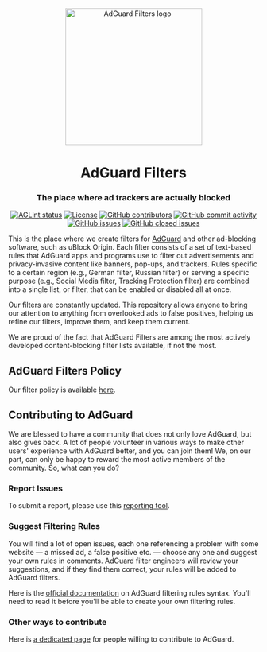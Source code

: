 <!-- markdownlint-disable -->
&nbsp;

<p align="center">
    <img width="275" alt="AdGuard Filters logo" src="https://cdn.adtidy.org/website/github.com/AdguardFilters/viking.svg" />
</p>

<h1 align="center">AdGuard Filters</h1>
<h3 align="center">The place where ad trackers are actually blocked</h3>

<p align="center">
    <a href="https://github.com/AdguardTeam/AdguardFilters/actions/workflows/aglint.yml" target="_blank"><img src="https://github.com/AdguardTeam/AdguardFilters/actions/workflows/aglint.yml/badge.svg?branch=master" alt="AGLint status"></a>
    <a href="https://github.com/AdguardTeam/AdguardFilters/blob/master/LICENSE" target="_blank"><img src="https://img.shields.io/github/license/AdguardTeam/AdguardFilters" alt="License"></a>
    <a href="https://github.com/AdguardTeam/AdguardFilters/graphs/contributors" target="_blank"><img src="https://img.shields.io/github/contributors/AdguardTeam/AdguardFilters" alt="GitHub contributors"></a>
    <a href="https://github.com/AdguardTeam/AdguardFilters/graphs/commit-activity" target="_blank"><img src="https://img.shields.io/github/commit-activity/m/AdguardTeam/AdguardFilters" alt="GitHub commit activity"></a>
    <a href="https://github.com/AdguardTeam/AdguardFilters/issues" target="_blank"><img src="https://img.shields.io/github/issues/AdguardTeam/AdguardFilters" alt="GitHub issues"></a>
    <a href="https://github.com/AdguardTeam/AdguardFilters/issues?q=is%3Aissue+is%3Aclosed" target="_blank"><img src="https://img.shields.io/github/issues-closed/AdguardTeam/AdguardFilters" alt="GitHub closed issues"></a>
</p>
<!-- markdownlint-restore -->

This is the place where we create filters for [AdGuard][adguard] and other
ad-blocking software, such as uBlock Origin. Each filter consists of a set of
text-based rules that AdGuard apps and programs use to filter out advertisements
and privacy-invasive content like banners, pop-ups, and trackers. Rules specific
to a certain region (e.g., German filter, Russian filter) or serving a specific
purpose (e.g., Social Media filter, Tracking Protection filter) are combined
into a single list, or filter, that can be enabled or disabled all at once.

Our filters are constantly updated. This repository allows anyone to bring our
attention to anything from overlooked ads to false positives, helping us refine
our filters, improve them, and keep them current.

We are proud of the fact that AdGuard Filters are among the most actively
developed content-blocking filter lists available, if not the most.

[adguard]: https://adguard.com/

## AdGuard Filters Policy

Our filter policy is available [here][policy].

[policy]: https://adguard.com/kb/general/ad-filtering/filter-policy/

## Contributing to AdGuard

We are blessed to have a community that does not only love AdGuard, but also
gives back. A lot of people volunteer in various ways to make other users'
experience with AdGuard better, and you can join them! We, on our part, can
only be happy to reward the most active members of the community.
So, what can you do?

### Report Issues

To submit a report, please use this [reporting tool][report].

[report]: https://agrd.io/report

### Suggest Filtering Rules

You will find a lot of open issues, each one referencing a problem with some
website — a missed ad, a false positive etc. — choose any one and suggest your
own rules in comments. AdGuard filter engineers will review your suggestions,
and if they find them correct, your rules will be added to AdGuard filters.

Here is the [official documentation][documentation] on AdGuard filtering rules
syntax. You'll need to read it before you'll be able to create your own
filtering rules.

[documentation]: https://adguard.com/kb/general/ad-filtering/create-own-filters/

### Other ways to contribute

Here is [a dedicated page][contribute] for people willing to contribute to
AdGuard.

[contribute]: https://adguard.com/contribute.html

